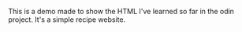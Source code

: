 This is a demo made to show the HTML I've learned so far in the odin project. It's a simple recipe website. 
